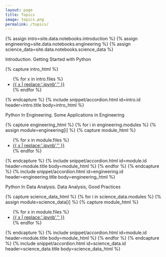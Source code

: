 ```yaml
---
layout: page
title: Topics
image: topics.png
permalink: /topics/
---
```


{% assign intro=site.data.notebooks.introduction %}
{% assign engineering=site.data.notebooks.engineering %}
{% assign science_data=site.data.notebooks.science_data %}

<p>Introduction. Getting Started with Python</p>
{% capture intro_html %}
<ul>
{% for x in intro.files %}
<li><a href="{{ intro.url }}/{{ x }}">{{ x | replace:'.ipynb','' }}</a></li>
{% endfor %}
</ul>
{% endcapture %}
{% include snippet/accordion.html id=intro.id header=intro.title body=intro_html %}

<p>Python In Engineering. Some Applications in Engineering</p>
{% capture engineering_html %}
{% for i in engineering.modules %}
{% assign module=engineering[i] %}
{% capture module_html %}
<ul>{% for x in module.files %}<li><a href="{{ module.url }}/{{ x }}">{{ x | replace:'.ipynb','' }}</a></li>{% endfor %}</ul>
{% endcapture %}
{% include snippet/accordion.html id=module.id header=module.title body=module_html %}
{% endfor %}
{% endcapture %}
{% include snippet/accordion.html id=engineering.id header=engineering.title body=engineering_html %}

<p>Python In Data Analysis. Data Analysis, Good Practices</p>
{% capture science_data_html %}
{% for i in science_data.modules %}
{% assign module=science_data[i] %}
{% capture module_html %}
<ul>{% for x in module.files %}<li><a href="{{ module.url }}/{{ x }}">{{ x | replace:'.ipynb','' }}</a></li>{% endfor %}</ul>
{% endcapture %}
{% include snippet/accordion.html id=module.id header=module.title body=module_html %}
{% endfor %}
{% endcapture %}
{% include snippet/accordion.html id=science_data.id header=science_data.title body=science_data_html %}